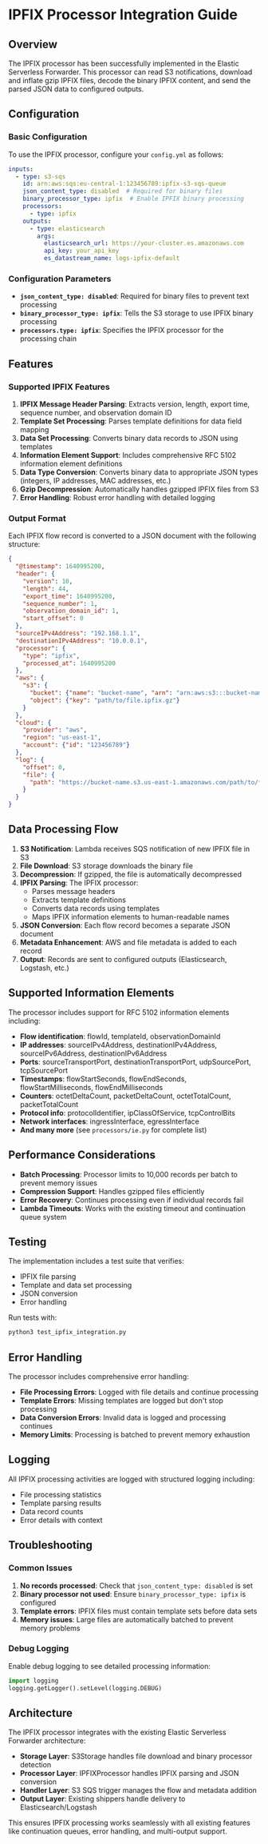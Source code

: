 # IPFIX Processor Integration Guide

## Overview

The IPFIX processor has been successfully implemented in the Elastic Serverless Forwarder. This processor can read S3 notifications, download and inflate gzip IPFIX files, decode the binary IPFIX content, and send the parsed JSON data to configured outputs.

## Configuration

### Basic Configuration

To use the IPFIX processor, configure your `config.yml` as follows:

```yaml
inputs:
  - type: s3-sqs
    id: arn:aws:sqs:eu-central-1:123456789:ipfix-s3-sqs-queue
    json_content_type: disabled  # Required for binary files
    binary_processor_type: ipfix  # Enable IPFIX binary processing
    processors:
      - type: ipfix
    outputs:
      - type: elasticsearch
        args:
          elasticsearch_url: https://your-cluster.es.amazonaws.com
          api_key: your_api_key
          es_datastream_name: logs-ipfix-default
```

### Configuration Parameters

- **`json_content_type: disabled`**: Required for binary files to prevent text processing
- **`binary_processor_type: ipfix`**: Tells the S3 storage to use IPFIX binary processing
- **`processors.type: ipfix`**: Specifies the IPFIX processor for the processing chain

## Features

### Supported IPFIX Features

1. **IPFIX Message Header Parsing**: Extracts version, length, export time, sequence number, and observation domain ID
2. **Template Set Processing**: Parses template definitions for data field mapping
3. **Data Set Processing**: Converts binary data records to JSON using templates
4. **Information Element Support**: Includes comprehensive RFC 5102 information element definitions
5. **Data Type Conversion**: Converts binary data to appropriate JSON types (integers, IP addresses, MAC addresses, etc.)
6. **Gzip Decompression**: Automatically handles gzipped IPFIX files from S3
7. **Error Handling**: Robust error handling with detailed logging

### Output Format

Each IPFIX flow record is converted to a JSON document with the following structure:

```json
{
  "@timestamp": 1640995200,
  "header": {
    "version": 10,
    "length": 44,
    "export_time": 1640995200,
    "sequence_number": 1,
    "observation_domain_id": 1,
    "start_offset": 0
  },
  "sourceIPv4Address": "192.168.1.1",
  "destinationIPv4Address": "10.0.0.1",
  "processor": {
    "type": "ipfix",
    "processed_at": 1640995200
  },
  "aws": {
    "s3": {
      "bucket": {"name": "bucket-name", "arn": "arn:aws:s3:::bucket-name"},
      "object": {"key": "path/to/file.ipfix.gz"}
    }
  },
  "cloud": {
    "provider": "aws",
    "region": "us-east-1",
    "account": {"id": "123456789"}
  },
  "log": {
    "offset": 0,
    "file": {
      "path": "https://bucket-name.s3.us-east-1.amazonaws.com/path/to/file.ipfix.gz"
    }
  }
}
```

## Data Processing Flow

1. **S3 Notification**: Lambda receives SQS notification of new IPFIX file in S3
2. **File Download**: S3 storage downloads the binary file
3. **Decompression**: If gzipped, the file is automatically decompressed
4. **IPFIX Parsing**: The IPFIX processor:
   - Parses message headers
   - Extracts template definitions
   - Converts data records using templates
   - Maps IPFIX information elements to human-readable names
5. **JSON Conversion**: Each flow record becomes a separate JSON document
6. **Metadata Enhancement**: AWS and file metadata is added to each record
7. **Output**: Records are sent to configured outputs (Elasticsearch, Logstash, etc.)

## Supported Information Elements

The processor includes support for RFC 5102 information elements including:

- **Flow identification**: flowId, templateId, observationDomainId
- **IP addresses**: sourceIPv4Address, destinationIPv4Address, sourceIPv6Address, destinationIPv6Address
- **Ports**: sourceTransportPort, destinationTransportPort, udpSourcePort, tcpSourcePort
- **Timestamps**: flowStartSeconds, flowEndSeconds, flowStartMilliseconds, flowEndMilliseconds
- **Counters**: octetDeltaCount, packetDeltaCount, octetTotalCount, packetTotalCount
- **Protocol info**: protocolIdentifier, ipClassOfService, tcpControlBits
- **Network interfaces**: ingressInterface, egressInterface
- **And many more** (see `processors/ie.py` for complete list)

## Performance Considerations

- **Batch Processing**: Processor limits to 10,000 records per batch to prevent memory issues
- **Compression Support**: Handles gzipped files efficiently
- **Error Recovery**: Continues processing even if individual records fail
- **Lambda Timeouts**: Works with the existing timeout and continuation queue system

## Testing

The implementation includes a test suite that verifies:

- IPFIX file parsing
- Template and data set processing
- JSON conversion
- Error handling

Run tests with:
```bash
python3 test_ipfix_integration.py
```

## Error Handling

The processor includes comprehensive error handling:

- **File Processing Errors**: Logged with file details and continue processing
- **Template Errors**: Missing templates are logged but don't stop processing
- **Data Conversion Errors**: Invalid data is logged and processing continues
- **Memory Limits**: Processing is batched to prevent memory exhaustion

## Logging

All IPFIX processing activities are logged with structured logging including:

- File processing statistics
- Template parsing results
- Data record counts
- Error details with context

## Troubleshooting

### Common Issues

1. **No records processed**: Check that `json_content_type: disabled` is set
2. **Binary processor not used**: Ensure `binary_processor_type: ipfix` is configured
3. **Template errors**: IPFIX files must contain template sets before data sets
4. **Memory issues**: Large files are automatically batched to prevent memory problems

### Debug Logging

Enable debug logging to see detailed processing information:

```python
import logging
logging.getLogger().setLevel(logging.DEBUG)
```

## Architecture

The IPFIX processor integrates with the existing Elastic Serverless Forwarder architecture:

- **Storage Layer**: S3Storage handles file download and binary processor detection
- **Processor Layer**: IPFIXProcessor handles IPFIX parsing and JSON conversion
- **Handler Layer**: S3 SQS trigger manages the flow and metadata addition
- **Output Layer**: Existing shippers handle delivery to Elasticsearch/Logstash

This ensures IPFIX processing works seamlessly with all existing features like continuation queues, error handling, and multi-output support.
